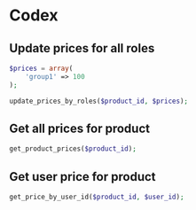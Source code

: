 # Codex

## Update prices for all roles

```php
$prices = array(
    'group1' => 100
);

update_prices_by_roles($product_id, $prices);
```

## Get all prices for product

```php
get_product_prices($product_id);
```

## Get user price for product

```php
get_price_by_user_id($product_id, $user_id);
```